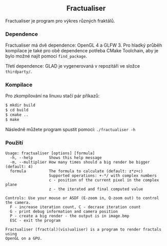 <h2 align="center">Fractualiser</h2>

Fractualiser je program pro výkres různých fraktálů.

### Dependence
Fractualiser má dvě dependence: OpenGL 4 a GLFW 3. Pro hladký průběh kompilace
je také pro obě dependence potřeba CMake Toolchain, aby je bylo možné najít
pomocí `find_package`.

Třetí dependence: GLAD je vygenerovaná v repozitáři ve složce `thirdparty/`.

### Kompilace
Pro zkompilování na linuxu stačí pár příkazů:
```bash
$ mkdir build
$ cd build
$ cmake ..
$ make
```
Následně můžete program spustit pomocí: `./fractualiser -h`

### Použití
```
Usage: fractualiser [options] [formula]
  -h, --help       Shows this help message
  -m, --multiplier How many times should a big render be bigger (default: 4)
  formula          The formula to calculate (default: z*z+c)
                   Supported operations: +-*/ with complex numbers
                   c - position of the current pixel in the complex plane
                   z - the iterated and final computed value

Controls: Use your mouse or ASDF (E-zoom in, Q-zoom out) to control the camera.
  F - increase iteration count, C - decrase iteration count
  G - print debug information and camera position
  P - create a big render - the output is in image.bmp
  ESC - exit the program

Fractualiser (fract(al)(vis)ualiser) is a program to render fractals using
OpenGL on a GPU.
```
